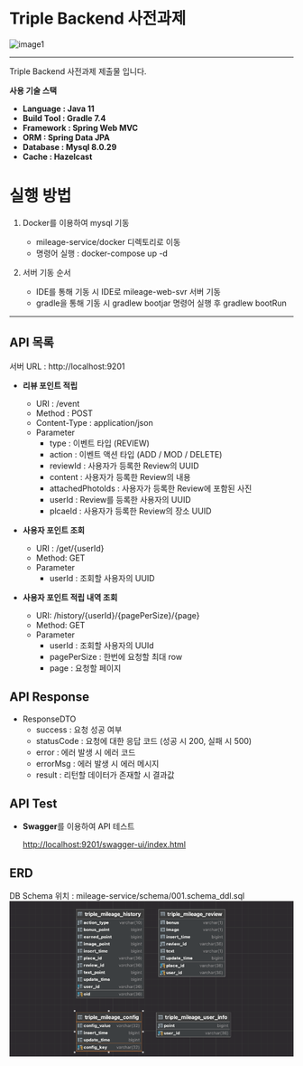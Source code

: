 # Triple Backend 사전과제

![image1](https://user-images.githubusercontent.com/29092884/177048311-93430b84-770b-4ba4-aff9-03ac9857448a.png)

---

Triple Backend 사전과제 제출물 입니다.

**사용 기술 스택**

- **Language : Java 11**
- **Build Tool : Gradle 7.4**
- **Framework : Spring Web MVC**
- **ORM : Spring Data JPA**
- **Database : Mysql 8.0.29**
- **Cache : Hazelcast**

# 실행 방법
1. Docker를 이용하여 mysql 기동
    - mileage-service/docker 디렉토리로 이동
    - 명령어 실행 : docker-compose up -d

2. 서버 기동 순서
    - IDE를 통해 기동 시 IDE로 mileage-web-svr 서버 기동
    - gradle을 통해 기동 시 gradlew bootjar 명령어 실행 후 gradlew bootRun

---

## API 목록
서버 URL : http://localhost:9201

- **리뷰 포인트 적립**
    - URI : /event
    - Method : POST
    - Content-Type : application/json
    - Parameter
        - type : 이벤트 타입 (REVIEW)
        - action : 이벤트 액션 타입 (ADD / MOD / DELETE)
        - reviewId : 사용자가 등록한 Review의 UUID
        - content : 사용자가 등록한 Review의 내용
        - attachedPhotoIds : 사용자가 등록한 Review에 포함된 사진
        - userId : Review를 등록한 사용자의 UUID
        - plcaeId : 사용자가 등록한 Review의 장소 UUID

- **사용자 포인트 조회**
    - URI : /get/{userId}
    - Method: GET
    - Parameter
        - userId : 조회할 사용자의 UUID

- **사용자 포인트 적립 내역 조회**
    - URI: /history/{userId}/{pagePerSize}/{page}
    - Method: GET
    - Parameter
        - userId : 조회할 사용자의 UUId
        - pagePerSize : 한번에 요청할 최대 row
        - page : 요청할 페이지

## API Response

- ResponseDTO
    - success : 요청 성공 여부
    - statusCode : 요청에 대한 응답 코드 (성공 시 200, 실패 시 500)
    - error : 에러 발생 시 에러 코드
    - errorMsg : 에러 발생 시 에러 메시지
    - result : 리턴할 데이터가 존재할 시 결과값

## API Test

- **Swagger**를 이용하여 API 테스트

  [http://localhost:9201/swagger-ui/index.html](http://localhost:9201/swagger-ui/index.html)


## ERD
DB Schema 위치 : mileage-service/schema/001.schema_ddl.sql
![img.png](erd.png)

